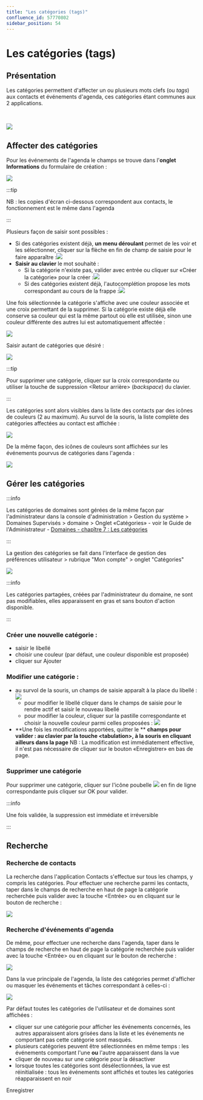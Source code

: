 ```yaml
---
title: "Les catégories (tags)"
confluence_id: 57770802
sidebar_position: 54
---
```

# Les catégories (tags)


## Présentation

Les catégories permettent d'affecter un ou plusieurs mots clefs (ou *tags*) aux contacts et événements d'agenda, ces catégories étant communes aux 2 applications.

 


![](../../attachments/57770802/57770822.png)

## Affecter des catégories

Pour les événements de l'agenda le champs se trouve dans l'**onglet Informations** du formulaire de création :

![](../../attachments/57770802/57770821.png)


:::tip

NB : les copies d'écran ci-dessous correspondent aux contacts, le fonctionnement est le même dans l'agenda

:::

Plusieurs façon de saisir sont possibles :

- Si des catégories existent déjà, **un menu déroulant** permet de les voir et les sélectionner, cliquer sur la flèche en fin de champ de saisie pour le faire apparaître :![](../../attachments/57770802/57770820.png)
- **Saisir au clavier** le mot souhaité :
    - Si la catégorie n'existe pas, valider avec entrée ou cliquer sur «Créer la catégorie» pour la créer :![](../../attachments/57770802/57770819.png)
    - Si des catégories existent déjà, l'autocomplétion propose les mots correspondant au cours de la frappe :![](../../attachments/57770802/57770816.png)


Une fois sélectionnée la catégorie s'affiche avec une couleur associée et une croix permettant de la supprimer. Si la catégorie existe déjà elle conserve sa couleur qui est la même partout où elle est utilisée, sinon une couleur différente des autres lui est automatiquement affectée :

![](../../attachments/57770802/57770834.png)

Saisir autant de catégories que désiré :

![](../../attachments/57770802/57770833.png)


:::tip

Pour supprimer une catégorie, cliquer sur la croix correspondante ou utiliser la touche de suppression &lt;Retour arrière> (*backspace*) du clavier.

:::

Les catégories sont alors visibles dans la liste des contacts par des icônes de couleurs (2 au maximum). Au survol de la souris, la liste complète des catégories affectées au contact est affichée :

![](../../attachments/57770802/57770817.png)

De la même façon, des icônes de couleurs sont affichées sur les événements pourvus de catégories dans l'agenda :

![](../../attachments/57770802/57770815.png)

## Gérer les catégories


:::info

Les catégories de domaines sont gérées de la même façon par l'administrateur dans la console d'administration > Gestion du système > Domaines Supervisés > domaine > Onglet «Catégories» - voir le Guide de l'Administrateur - [Domaines - chapître 7 : Les catégories](/Guide_de_l_administrateur/Présentation_du_produit/Messagerie_multi_domaines/)

:::

La gestion des catégories se fait dans l'interface de gestion des préférences utilisateur > rubrique "Mon compte" > onglet "Catégories"

![](../../attachments/57770802/57770818.png)


:::info

Les catégories partagées, créées par l'administrateur du domaine, ne sont pas modifiables, elles apparaissent en gras et sans bouton d'action disponible.

:::

### Créer une nouvelle catégorie :

- saisir le libellé
- choisir une couleur (par défaut, une couleur disponible est proposée)
- cliquer sur Ajouter


### Modifier une catégorie :

- au survol de la souris, un champs de saisie apparaît à la place du libellé : ![](../../attachments/57770802/57770814.png) 
    - pour modifier le libellé cliquer dans le champs de saisie pour le rendre actif et saisir le nouveau libellé
    - pour modifier la couleur, cliquer sur la pastille correspondante et choisir la nouvelle couleur parmi celles proposées : ![](../../attachments/57770802/57770813.png)
-  **Une fois les modifications apportées, quitter le ** **champs pour valider : au clavier par la touche &lt;tabulation>, à la souris en cliquant ailleurs dans la page** 
NB : La modification est immédiatement effective, il n'est pas nécessaire de cliquer sur le bouton «Enregistrer» en bas de page.


### Supprimer une catégorie

Pour supprimer une catégorie, cliquer sur l'icône poubelle ![](../../attachments/17203265/17203279.png) en fin de ligne correspondante puis cliquer sur OK pour valider.


:::info

Une fois validée, la suppression est immédiate et irréversible

:::

## Recherche

### Recherche de contacts

La recherche dans l'application Contacts s'effectue sur tous les champs, y compris les catégories. Pour effectuer une recherche parmi les contacts, taper dans le champs de recherche en haut de page la catégorie recherchée puis valider avec la touche &lt;Entrée> ou en cliquant sur le bouton de recherche :

![](../../attachments/57770802/57770847.png)

### Recherche d'événements d'agenda

De même, pour effectuer une recherche dans l'agenda, taper dans le champs de recherche en haut de page la catégorie recherchée puis valider avec la touche &lt;Entrée> ou en cliquant sur le bouton de recherche :

![](../../attachments/57770802/57770843.png)

Dans la vue principale de l'agenda, la liste des catégories permet d'afficher ou masquer les événements et tâches correspondant à celles-ci :

![](../../attachments/57770802/57770812.png)

Par défaut toutes les catégories de l'utilisateur et de domaines sont affichées :

- cliquer sur une catégorie pour afficher les événements concernés, les autres apparaissent alors grisées dans la liste et les événements ne comportant pas cette catégorie sont masqués.
- plusieurs catégories peuvent être sélectionnées en même temps : les événements comportant l'une **ou** l'autre apparaissent dans la vue
- cliquer de nouveau sur une catégorie pour la désactiver
- lorsque toutes les catégories sont désélectionnées, la vue est réinitialisée : tous les événements sont affichés et toutes les catégories réapparaissent en noir


Enregistrer

